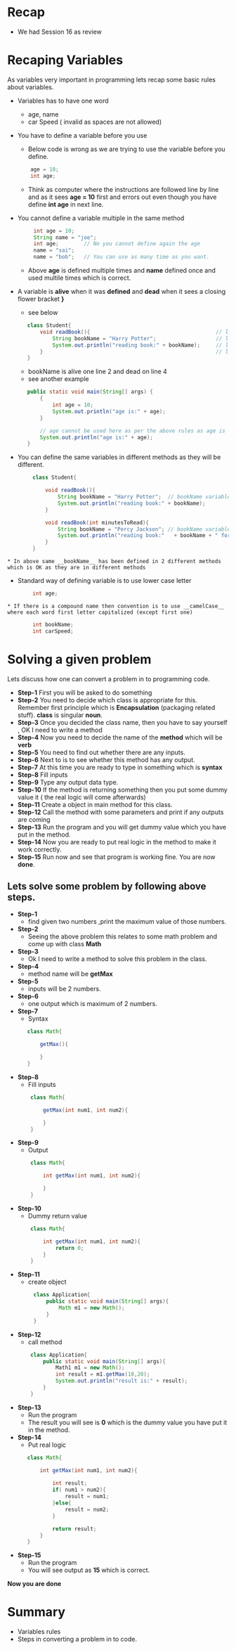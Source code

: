 # Recap
* We had Session 16 as review

# Recaping Variables
As variables very important in programming lets recap some basic rules about variables.
* Variables has to have one word
    * age, name
    * car Speed ( invalid as spaces are not allowed)

* You have to define a variable before you use
    * Below code is wrong as we are trying to use the variable before you define.
    ```java
        age = 10;
        int age;
    ```
    * Think as computer where the instructions are followed line by line and as it sees __age = 10__ first and errors out even though you have define __int age__ in next line.

* You cannot define a variable multiple in the same method
   ``` java
        int age = 10;
        String name = "joe";
        int age;        // No you cannot define again the age
        name = "sai";
        name = "bob";   // You can use as many time as you want.
    ```
    * Above __age__ is defined multiple times and __name__ defined once and used multile times which is correct.

* A variable is __alive__ when it was __defined__ and __dead__ when it sees a closing flower bracket __}__
    * see below
     ```java
        class Student{
            void readBook(){                                        // line 1
                String bookName = "Harry Potter";                   // line 2
                System.out.println("reading book:" + bookName);     // line 3
            }                                                       // line 4
        }
    ```
    * bookName is alive one line 2 and dead on line 4
    * see another example
     ```java
	    public static void main(String[] args) {
		    {
			    int age = 10;
			    System.out.println("age is:" + age);
		    }

            // age cannot be used here as per the above rules as age is dead in above { line
		    System.out.println("age is:" + age);
	    }
    ```

* You can define the same variables in different methods as they will be different.
```java
        class Student{

            void readBook(){
                String bookName = "Harry Potter";  // bookName variable in readBook method
                System.out.println("reading book:" + bookName);
            }

            void readBook(int minutesToRead){
                String bookName = "Percy Jackson"; // bookName variable in another method which is OK.
                System.out.println("reading book:"   + bookName + " for :" + minutesToRead);
            }
        }
```
    * In above same __bookName__ has been defined in 2 different methods which is OK as they are in different methods

* Standard way of defining variable is to use lower case letter
```java
        int age;
```
    * If there is a compound name then convention is to use __camelCase__ where each word first letter capitalized (except first one)
```java
        int bookName;
        int carSpeed;
```

# Solving a given problem
Lets discuss how one can convert a problem in to programming code.
* __Step-1__  First you will be asked to do something
* __Step-2__  You need to decide which class is appropriate for this. Remember first principle which is __Encapsulation__ (packaging related stuff). __class__ is singular __noun__.
* __Step-3__  Once you decided the class name, then you have to say yourself , OK I need to write a method
* __Step-4__  Now you need to decide the name of the __method__ which will be __verb__
* __Step-5__  You need to find out whether there are any inputs.
* __Step-6__  Next to is to see whether this method has any output.
* __Step-7__  At this time you are ready to type in something which is __syntax__
* __Step-8__  Fill inputs
* __Step-9__  Type any output data type.
* __Step-10__ If the method is returning something then you put some dummy value it ( the real logic will come afterwards)
* __Step-11__ Create a object in main method for this class.
* __Step-12__ Call the method with some parameters and print if any outputs are coming
* __Step-13__ Run the program and you will get dummy value which you have put in the method.
* __Step-14__ Now you are ready to put real logic in the method to make it work correctly.
* __Step-15__ Run now and see that program is working fine. You are now __done__.

## Lets solve some problem by following above steps.
* __Step-1__
    * find given two numbers ,print the maximum value of those numbers.
* __Step-2__
    * Seeing the above problem this relates to some math problem and come up with class __Math__
* __Step-3__
    * Ok I need to write a method to solve this problem in the class.
* __Step-4__
    * method name will be __getMax__
* __Step-5__
    * inputs will be 2 numbers.
* __Step-6__
    * one output which is maximum of 2 numbers.
* __Step-7__
    * Syntax
     ```java
        class Math{

            getMax(){

            }
        }
    ```
* __Step-8__
    * Fill inputs
    ```java
        class Math{

            getMax(int num1, int num2){

            }
        }
    ```
* __Step-9__
    * Output
    ```java
        class Math{

            int getMax(int num1, int num2){

            }
        }
    ```
* __Step-10__ 
    * Dummy return value
    ```java
        class Math{

            int getMax(int num1, int num2){
                return 0;
            }
        }
    ```
* __Step-11__
    * create object
   ```java
        class Application{
            public static void main(String[] args){
                Math m1 = new Math();
            }
        }   
    ```
* __Step-12__
    * call method
    ```java
        class Application{
            public static void main(String[] args){
                Math1 m1 = new Math();
                int result = m1.getMax(10,20);
                System.out.println("result is:" + result);
            }
        }
    ```
* __Step-13__
    * Run the program
    * The result you will see is __0__ which is the dummy value you have put it in the method.
* __Step-14__
    * Put real logic
     ```java
        class Math{

            int getMax(int num1, int num2){
                
                int result;
                if( num1 > num2){
                    result = num1;
                }else{
                    result = num2;
                }

                return result;
            }
        }
    ```
* __Step-15__
    * Run the program
    * You will see output as __15__ which is correct.

__Now you are done__

# Summary
* Variables rules
* Steps in converting a problem in to code.


